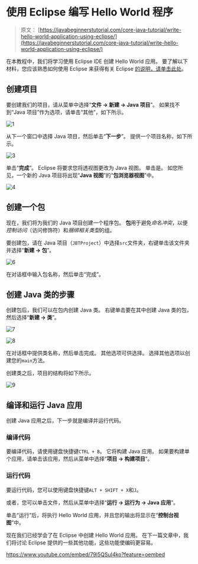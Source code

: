 # 使用 Eclipse 编写 Hello World 程序

> 原文： [https://javabeginnerstutorial.com/core-java-tutorial/write-hello-world-application-using-eclipse/](https://javabeginnerstutorial.com/core-java-tutorial/write-hello-world-application-using-eclipse/)

在本教程中，我们将学习使用 Eclipse IDE 创建 Hello World 应用。 要了解以下材料，您应该熟悉如何使用 Eclipse 来获得有关 Eclipse [的说明，请单击此处](https://javabeginnerstutorial.com/eclipse-2/eclipse-beginners-tutorial-2/)。

## 创建项目

要创建我们的项目，请从菜单中选择“**文件 -> 新建 -> Java 项目**”。 如果找不到“Java 项目”作为选项，请单击“其他”，如下所示。

![1](img/e7d9fc1772e8c1c27fcf36aefc4041bf.png)

从下一个窗口中选择 Java 项目，然后单击“**下一步**”。 提供一个项目名称，如下所示。

![3](img/32b060afa9b923ccc6971614ca91eaea.png)

单击“**完成**”。 Eclipse 将要求您将透视图更改为 Java 视图。 单击是。 如您所见，一个新的 Java 项目将出现“**Java 视图**”的“**包浏览器视图**”中。

![4](img/a9ce9baa74bb4e80e4361fe07fe5155f.png)

## 创建一个包

现在，我们将为我们的 Java 项目创建一个程序包。 **包**用于避免*命名冲突*，以便*控制访问*（访问修饰符）和*捆绑相关类型*的组。

要创建包，请在 Java 项目（`JBTProject`）中选择`src`文件夹，右键单击该文件夹并选择“**新建 -> 包**”。

![6](img/4b5ed46224997e82dcb1c4ebc6955164.png)

在对话框中输入包名称，然后单击“完成”。

## 创建 Java 类的步骤

创建包后，我们可以在包内创建 Java 类。 右键单击要在其中创建 Java 类的包，然后选择“**新建 -> 类**”。

![7](img/6d4e87c0b4ff2d17e794eb61e35da4e9.png)

![8](img/eb19acc335fcbd5e33e250f47c1fab25.png)

在对话框中提供类名称，然后单击完成。 其他选项可供选择。 选择其他选项以创建您的`main`方法。

创建类之后，项目的结构将如下所示。

![9](img/9fac88764f8ae64a67757f40365fd1d3.png)

## 编译和运行 Java 应用

创建 Java 应用之后，下一步就是编译并运行代码。

### 编译代码

要编译代码，请使用键盘快捷键`CTRL + B`。 它将构建 Java 应用。 如果要构建单个应用，请单击该应用，然后从菜单中选择“**项目 -> 构建项目**”。

### 运行代码

要运行代码，您可以使用键盘快捷键`ALT + SHIFT + X`和`J`。

或者，您可以单击文件，然后从菜单中选择“**运行 -> 运行为 -> Java 应用**”。

单击“运行”后，将执行 Hello World 应用，并且您的输出将显示在“**控制台视图**”中。

现在我们已经学会了在 Eclipse 中创建 Hello World 应用。 在下一篇文章中，我们将讨论 Eclipse 提供的一些其他功能，这些功能使编码更容易。

<https://www.youtube.com/embed/79l5QSuI4ko?feature=oembed>

